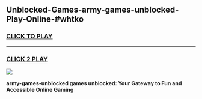 
## Unblocked-Games-army-games-unblocked-Play-Online-#whtko
<h3>
<a href="https://premium.freeplayer.one?title=army-games-unblocked&ref=27F">CLICK TO PLAY</a></h3>
<hr>

<h3>
<a href="https://premium.freeplayer.one?title=army-games-unblocked&ref=27F">CLICK 2 PLAY</a>
  
</h3>

<a href="https://premium.freeplayer.one?title=army-games-unblocked&ref=27F"><img src="https://clearcache.store/games.png"></a>


**army-games-unblocked games unblocked: Your Gateway to Fun and Accessible Online Gaming**
